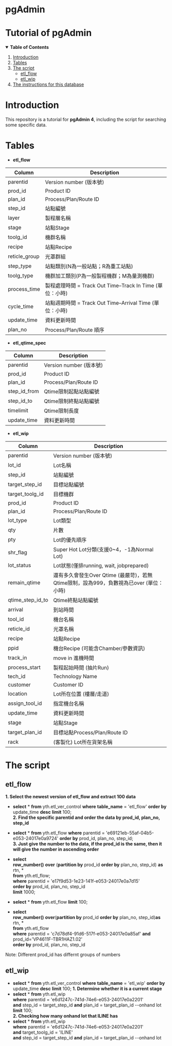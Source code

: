 # pgAdmin
# Tutorial of pgAdmin
<details open="open">
  <summary><b>Table of Contents</b></summary>
  <ol>
    <li>
      <a href="#introduction">Introduction</a>
    </li>
    <li>
      <a href="#tables">Tables</a>
    </li>
    <li>
      <a href="#the-script">The script</a> 
      <ul>
        <li><a href="#etl_flow">etl_flow</a></li>
        <li><a href="#etl_wip">etl_wip</a></li>  
      </ul>
    </li>
    <li>
      <a href="#the-instructions-for-this-database">The instructions for this database</a>
    </li>
    
  </ol>
</details>

# __Introduction__
This repository is a tutorial for __pgAdmin 4__, including the script for searching some specific data.
# __Tables__
* **etl_flow**

| Column  | Description |
| ------------- | ------------- |
| parentid  | Version number (版本號)  |
| prod_id  | Product ID  |
| plan_id  | Process/Plan/Route ID |
| step_id | 站點編號 |
| layer | 製程層名稱 |
| stage | 站點Stage |
| toolg_id | 機群名稱 |
| recipe | 站點Recipe |
| reticle_group | 光罩群組 |
| step_type | 站點類別(N為一般站點；R為重工站點) |
| toolg_type | 機群加工類別(P為一般製程機群；M為量測機群) |
| process_time | 製程處理時間 = Track Out Time–Track In Time (單位：小時) |
| cycle_time | 站點週期時間 = Track Out Time–Arrival Time (單位：小時) |
| update_time | 資料更新時間 |
| plan_no | Process/Plan/Route 順序 |

* **etl_qtime_spec**

| Column  | Description |
| ------------- | ------------- |
| parentid  | Version number (版本號)  |
| prod_id  | Product ID  |
| plan_id  | Process/Plan/Route ID |
| step_id_from | Qtime限制起點站點編號 |
| step_id_to | Qtime限制終點站點編號 |
| timelimit | Qtime限制長度 |
| update_time | 資料更新時間 |

* **etl_wip**

| Column  | Description |
| ------------- | ------------- |
| parentid  | Version number (版本號)  |
| lot_id | Lot名稱 |
| step_id  | 站點編號 |
| target_step_id  | 目標站點編號  |
| target_toolg_id | 目標機群 |
| prod_id  | Product ID |
| plan_id | Process/Plan/Route ID |
| lot_type | Lot類型 |
| qty | 片數 |
| pty | Lot的優先順序 |
| shr_flag | Super Hot Lot分類(支援0~4，-1為Normal Lot) |
| lot_status | Lot狀態(僅排running, wait, jobprepared) |
| remain_qtime | 還有多久會發生Over Qtime (最嚴苛)，若無Qtime限制，設為999，負數視為已over (單位：小時) |
| qtime_step_id_to | Qtime終點站點編號 |
| arrival | 到站時間 |
| tool_id | 機台名稱 |
| reticle_id | 光罩名稱 |
| recipe | 站點Recipe |
| ppid | 機台Recipe (可能含Chamber/參數資訊) |
| track_in | move in 進機時間 |
| process_start | 製程起始時間 (抽片Run) |
| tech_id | Technology Name |
| customer | Customer ID |
| location | Lot所在位置 (樓層/走道) |
| assign_tool_id | 指定機台名稱 |
| update_time | 資料更新時間 |
| stage | 站點Stage |
| target_plan_id | 目標站點Process/Plan/Route ID |
| rack | (客製化) Lot所在貨架名稱 |



# __The script__
## __etl_flow__
**1. Select the newest version of etl_flow and extract 100 data**
* **select** * **from** yth.etl_ver_control **where** **table_name** = 'etl_flow' **order by** update_time **desc** **limit** 100;  
**2. Find the specific parentid and order the data by prod_id, plan_no, step_id**
* **select** * **from** yth.etl_flow **where** parentid = 'e69121eb-55af-04b5-e053-24017e0a9724' **order by** prod_id, plan_no, step_id;    
**3. Just give the number to the data, if the prod_id is the same, then it will give the number in ascending order**
* **select**   
	**row_number()** **over** (**partition by** prod_id **order by** plan_no, step_id) **as** rtn, *  
**from** yth.etl_flow;  
**where** parentid = 'e17f9d53-1e23-141f-e053-24017e0a7d15'  
**order by** prod_id, plan_no, step_id  
**limit** 1000;  

* **select** * **from** yth.etl_flow **limit** 100;
* **select**  
	**row_number()** **over**(**partition by** prod_id **order by** plan_no, step_id)**as** rtn, *  
**from** yth.etl_flow  
**where** parentid = 'c7d78df4-91d6-517f-e053-24017e0a85af' **and** prod_id='VP4611F-TBR1HAZ1.02'  
**order by** prod_id, plan_no, step_id

Note: Different prod_id has differnt groups of numbers
## __etl_wip__
* **select** * **from** yth.etl_ver_control **where** **table_name** = 'etl_wip' **order by** update_time **desc** **limit** 100;
**1. Determine whether it is a current stage**  
* **select** * **from** yth.etl_wip  
**where** parentid = 'e6d1247c-741d-74e6-e053-24017e0a2201'     
**and** step_id = target_step_id **and** plan_id = target_plan_id --onhand lot  
**limit** 100;  
**2. Checking how many onhand lot that ILINE has**
* **select** * **from** yth.etl_wip  
**where** parentid = 'e6d1247c-741d-74e6-e053-24017e0a2201'     
**and** target_toolg_id = 'ILINE'  
**and** step_id = target_step_id **and** plan_id = target_plan_id --onhand lot  





